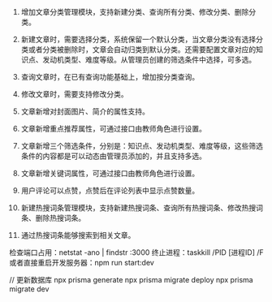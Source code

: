 1. 增加文章分类管理模块，支持新建分类、查询所有分类、修改分类、删除分类。
2. 新建文章时，需要选择分类，系统保留一个默认分类，当文章分类没有选择分类或者分类被删除时，文章会自动归类到默认分类。还需要配置文章对应的知识点、发动机类型、难度等级。从管理员创建的筛选条件中选择，可多选。
3. 查询文章时，在已有查询功能基础上，增加按分类查询。
4. 修改文章时，需要支持修改分类。
5. 文章新增对封面图片、简介的属性支持。
6. 文章新增重点推荐属性，可通过接口由教师角色进行设置。
7. 文章新增三个筛选条件，分别是：知识点、发动机类型、难度等级，这些筛选条件的内容都是可以动态由管理员添加的，并且支持多选。
8. 文章新增关键词属性，可通过接口由教师角色进行设置。
9. 用户评论可以点赞，点赞后在评论列表中显示点赞数量。

1. 新建热搜词条管理模块，支持新建热搜词条、查询所有热搜词条、修改热搜词条、删除热搜词条。
2. 通过热搜词条能够搜索到相关文章。


检查端口占用：netstat -ano | findstr :3000
终止进程：taskkill /PID [进程ID] /F
或者直接重启开发服务器：npm run start:dev

// 更新数据库
npx prisma generate
npx prisma migrate deploy
npx prisma migrate dev